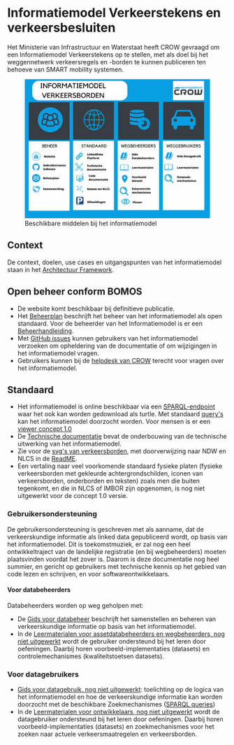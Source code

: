 # Informatiemodel Verkeerstekens en verkeersbesluiten

Het Ministerie van Infrastructuur en Waterstaat heeft CROW gevraagd om een Informatiemodel Verkeerstekens op te stellen, met als doel bij het weggennetwerk verkeersregels en -borden te kunnen publiceren ten behoeve van SMART mobility systemen. 

<figure>
<img src="./imagemapdocumentatie.png">
<figcaption>Beschikbare middelen bij het informatiemodel</caption>
</figure>

## Context
De context, doelen, use cases en uitgangspunten van het informatiemodel staan in het [Architectuur Framework](https://docs.crow.nl/verkeersborden/framework).


## Open beheer conform BOMOS
* De website komt beschikbaar bij definitieve publicatie.
* Het [Beheerplan](https://docs.crow.nl/verkeersborden/beheerplan) beschrijft het beheer van het informatiemodel als open standaard. Voor de beheerder van het Informatiemodel is er een [Beheerhandleiding](https://docs.crow.nl/verkeersborden/managementmanual).
* Met [GitHub issues](https://github.com/Stichting-CROW/verkeersborden/issues) kunnen gebruikers van het informatiemodel verzoeken om opheldering van de documentatie of om wijzigingen in het informatiemodel vragen.
* Gebruikers kunnen bij de [helpdesk van CROW](https://www.crow.nl/ondersteuning/helpdesk) terecht voor vragen over het informatiemodel.

## Standaard

* Het informatiemodel is online beschikbaar via een [SPARQL-endpoint](https://hub.laces.tech/crow/verkeersborden) waar het ook kan worden gedownload als turtle. Met standaard [query's]() kan het informatiemodel doorzocht worden. Voor mensen is er een [viewer concept 1.0]()
* De [Technische documentatie](https://docs.crow.nl/verkeersborden/technicaldocs) bevat de onderbouwing van de technische uitwerking van het informatiemodel. 
* Zie voor de [svg's van verkeersborden](https://github.com/Stichting-CROW/verkeersborden/edit/main/images), met doorverwijzing naar NDW en NLCS in de [ReadME](https://github.com/Stichting-CROW/verkeersborden/edit/main/images/ReadME).
* Een vertaling naar veel voorkomende standaard fysieke platen (fysieke verkeersborden met gekleurde achtergrondschilden, iconen van verkeersborden, onderborden en teksten) zoals men die buiten tegenkomt, en die in NLCS of IMBOR zijn opgenomen, is nog niet uitgewerkt voor de concept 1.0 versie.


### Gebruikersondersteuning 
De gebruikersondersteuning is geschreven met als aanname, dat de verkeerskundige informatie als linked data gepubliceerd wordt, op basis van het informatiemodel. Dit is toekomstmuziek, er zal nog een heel ontwikkeltraject van de landelijke registratie (en bij wegbeheerders) moeten plaatsvinden voordat het zover is. Daarom is deze documentatie nog heel summier, en gericht op gebruikers met technische kennis op het gebied van code lezen en schrijven, en voor softwareontwikkelaars.

#### Voor databeheerders
Databeheerders worden op weg geholpen met:

* De [Gids voor databeheer](https://docs.crow.nl/verkeersborden/howtodatamanagement) beschrijft het samenstellen en beheren van verkeerskundige informatie op basis van het informatiemodel.
* In de [Leermaterialen voor assetdatabeheerders en wegbeheerders, nog niet uitgewerkt](https://docs.crow.nl/verkeersborden/datamanagementguide) wordt de gebruiker ondersteund bij het leren door oefeningen. Daarbij horen voorbeeld-implementaties (datasets) en controlemechanismes (kwaliteitstoetsen datasets).

### Voor datagebruikers
* [Gids voor datagebruik, nog niet uitgewerkt](https://docs.crow.nl/verkeersborden/howtousedata): toelichting op de logica van het informatiemodel en hoe de verkeerskundige informatie kan worden doorzocht met de beschikbare Zoekmechanismes ([SPARQL queries]())
* In  de [Leermaterialen voor ontwikkelaars, nog niet uitgewerkt](https://docs.crow.nl/verkeersborden/datauserguide) wordt de datagebruiker ondersteund bij het leren door oefeningen. Daarbij horen voorbeeld-implementaties (datasets) en zoekmechanismes voor het zoeken naar actuele verkeersmaatregelen en verkeersborden.
